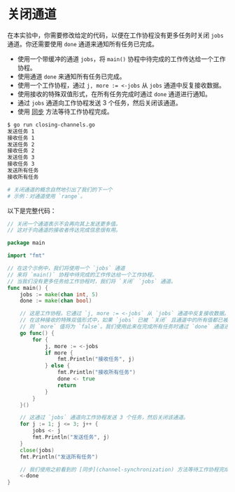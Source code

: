 # 关闭通道

在本实验中，你需要修改给定的代码，以便在工作协程没有更多任务时关闭 `jobs` 通道。你还需要使用 `done` 通道来通知所有任务已完成。

- 使用一个带缓冲的通道 `jobs`，将 `main()` 协程中待完成的工作传达给一个工作协程。
- 使用通道 `done` 来通知所有任务已完成。
- 使用一个工作协程，通过 `j, more := <-jobs` 从 `jobs` 通道中反复接收数据。
- 使用接收的特殊双值形式，在所有任务完成时通过 `done` 通道进行通知。
- 通过 `jobs` 通道向工作协程发送 3 个任务，然后关闭该通道。
- 使用 [同步](channel-synchronization) 方法等待工作协程完成。

```sh
$ go run closing-channels.go
发送任务 1
接收任务 1
发送任务 2
接收任务 2
发送任务 3
接收任务 3
发送所有任务
接收所有任务

# 关闭通道的概念自然地引出了我们的下一个
# 示例：对通道使用 `range`。
```

以下是完整代码：

```go
// 关闭一个通道表示不会再向其上发送更多值。
// 这对于向通道的接收者传达完成信息很有用。

package main

import "fmt"

// 在这个示例中，我们将使用一个 `jobs` 通道
// 来将 `main()` 协程中待完成的工作传达给一个工作协程。
// 当我们没有更多任务给工作协程时，我们将 `关闭` `jobs` 通道。
func main() {
	jobs := make(chan int, 5)
	done := make(chan bool)

	// 这是工作协程。它通过 `j, more := <-jobs` 从 `jobs` 通道中反复接收数据。
	// 在这种接收的特殊双值形式中，如果 `jobs` 已被 `关闭` 且通道中的所有值都已被接收，
	// 则 `more` 值将为 `false`。我们使用此来在完成所有任务时通过 `done` 通道进行通知。
	go func() {
		for {
			j, more := <-jobs
			if more {
				fmt.Println("接收任务", j)
			} else {
				fmt.Println("接收所有任务")
				done <- true
				return
			}
		}
	}()

	// 这通过 `jobs` 通道向工作协程发送 3 个任务，然后关闭该通道。
	for j := 1; j <= 3; j++ {
		jobs <- j
		fmt.Println("发送任务", j)
	}
	close(jobs)
	fmt.Println("发送所有任务")

	// 我们使用之前看到的 [同步](channel-synchronization) 方法等待工作协程完成。
	<-done
}

```
